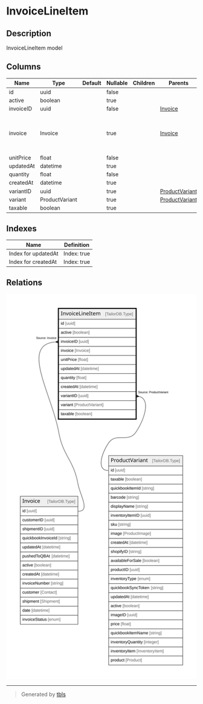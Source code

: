 # InvoiceLineItem

## Description

InvoiceLineItem model

## Columns

| Name | Type | Default | Nullable | Children | Parents | Comment |
| ---- | ---- | ------- | -------- | -------- | ------- | ------- |
| id | uuid |  | false |  |  |  |
| active | boolean |  | true |  |  | active |
| invoiceID | uuid |  | false |  | [Invoice](Invoice.md) | Invoice ID |
| invoice | Invoice |  | true |  | [Invoice](Invoice.md) | Invoice model. Invoice and this model is n:1. |
| unitPrice | float |  | false |  |  | unit cost |
| updatedAt | datetime |  | true |  |  | updatedAt |
| quantity | float |  | false |  |  | quantity |
| createdAt | datetime |  | true |  |  | createdAt |
| variantID | uuid |  | true |  | [ProductVariant](ProductVariant.md) | Variant ID |
| variant | ProductVariant |  | true |  | [ProductVariant](ProductVariant.md) | Variant |
| taxable | boolean |  | true |  |  | taxable |

## Indexes

| Name | Definition |
| ---- | ---------- |
| Index for updatedAt | Index: true |
| Index for createdAt | Index: true |

## Relations

![er](InvoiceLineItem.svg)

---

> Generated by [tbls](https://github.com/k1LoW/tbls)
